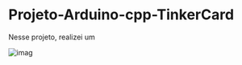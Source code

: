 # Projeto-Arduino-cpp-TinkerCard

  Nesse projeto, realizei um 
  
![imag](https://github.com/user-attachments/assets/a318b6ee-bb10-40b8-add4-95fb8471fec1)

